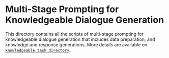 
# Multi-Stage Prompting for Knowledgeable Dialogue Generation

This directory contains all the scripts of multi-stage prompting for knowledgeable dialogue generation that includes data preparation, and knowledge and response generations. More details are available on [`knowledgeable task directory`](../../tasks/knwl_dialo/README.md).

